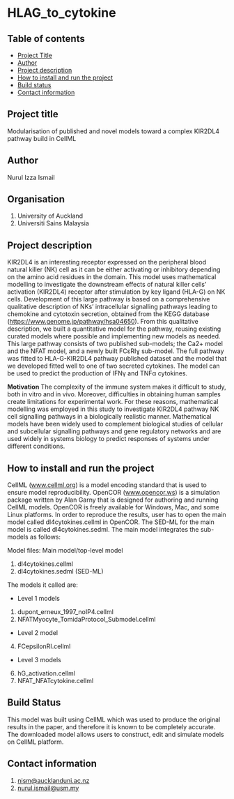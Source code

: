 # HLAG_to_cytokine

## Table of contents
* [Project Title](#project-title)
* [Author](#author)
* [Project description](#project-description)
* [How to install and run the project](#how-to-install-and-run-the-project)
* [Build status](#build-status)
* [Contact information](#contact-information)

## Project title
Modularisation of published and novel models toward a complex KIR2DL4 pathway build in CellML

## Author
Nurul Izza Ismail 

## Organisation
1. University of Auckland
2. Universiti Sains Malaysia

## Project description
KIR2DL4 is an interesting receptor expressed on the peripheral blood natural killer (NK) cell as it can be either activating or inhibitory depending on the amino acid residues in the domain. This model uses mathematical modelling to investigate the downstream effects of natural killer cells’ activation (KIR2DL4) receptor after stimulation by key ligand (HLA-G) on NK cells. Development of this large pathway is based on a comprehensive qualitative description of NKs’ intracellular signalling pathways leading to chemokine and cytotoxin secretion, obtained from the KEGG database (https://www.genome.jp/pathway/hsa04650). From this qualitative description, we built a quantitative model for the pathway, reusing existing curated models where possible and implementing new models as needed. This large pathway consists of two published sub-models; the Ca2+ model and the NFAT model, and a newly built FCεRIɣ sub-model. The full pathway was fitted to HLA-G-KIR2DL4 pathway published dataset and the model that we developed fitted well to one of two secreted cytokines. The model can be used to predict the production of IFNγ and TNFα cytokines.

**Motivation**
The complexity of the immune system makes it difficult to study, both in vitro and in vivo. Moreover, difficulties in obtaining human samples create limitations for experimental work. For these reasons, mathematical modelling was employed in this study to investigate KIR2DL4 pathway NK cell signalling pathways in a biologically realistic manner. Mathematical models have been widely used to complement biological studies of cellular and subcellular signalling pathways and gene regulatory networks and are used widely in systems biology to predict responses of systems under different conditions.

## How to install and run the project
CellML (www.cellml.org) is a model encoding standard that is used to ensure model reproducibility. OpenCOR (www.opencor.ws) is a simulation package written by Alan Garny that is designed for authoring and running CellML models. OpenCOR is freely available for Windows, Mac, and some Linux platforms. In order to reproduce the results, user has to open the main model called dl4cytokines.cellml in OpenCOR. The SED-ML for the main model is called dl4cytokines.sedml. The main model integrates the sub-models as follows:

Model files:
Main model/top-level model
1.	dl4cytokines.cellml 
2.	dl4cytokines.sedml (SED-ML)

The models it called are:
* Level 1 models
1.	dupont_erneux_1997_noIP4.cellml
2.	NFATMyocyte_TomidaProtocol_Submodel.cellml

* Level 2 model
4.	FCepsilonRI.cellml

* Level 3 models
6.	hG_activation.cellml
7.	NFAT_NFATcytokine.cellml

## Build Status
This model was built using CellML which was used to produce the original results in the paper, and therefore it is known to be completely accurate. The downloaded model allows users to construct, edit and simulate models on CellML platform.

## Contact information
1. nism@aucklanduni.ac.nz
2. nurul.ismail@usm.my











